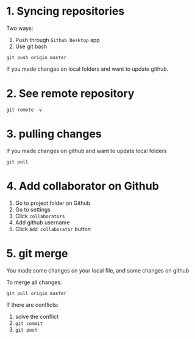 # 1. Syncing repositories
Two ways:
1. Push through `Github Desktop` app
2. Use git bash
```
git push origin master
```
If you made changes on local folders and want to update github.
# 2. See remote repository
```
git remote -v
```
# 3. pulling changes
If you made changes on github and want to update local folders
```
git pull  
```
# 4. Add collaborator on Github
1. Go to project folder on Github
2. Go to settings
3. Click `collaborators`
4. Add github username
5. Click `Add collaborator` button
# 5. git merge
You made some changes on your local file, and some changes on github

To merge all changes:
```
git pull origin master
```

If there are conflicts:
1. solve the conflict
2. ```git commit```
3. ```git push```

